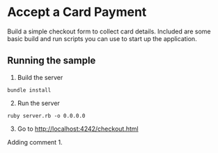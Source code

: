 # Accept a Card Payment

Build a simple checkout form to collect card details. Included are some basic build and run scripts you can use to start up the application.

## Running the sample

1. Build the server

```
bundle install
```

2. Run the server

```
ruby server.rb -o 0.0.0.0
```

3. Go to [http://localhost:4242/checkout.html](http://localhost:4242/checkout.html)

Adding comment 1.
